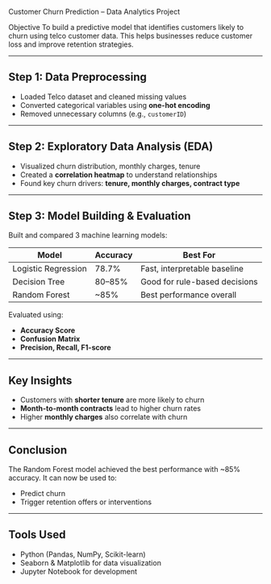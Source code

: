
Customer Churn Prediction – Data Analytics Project

 Objective
To build a predictive model that identifies customers likely to churn using telco customer data. This helps businesses reduce customer loss and improve retention strategies.

---

## Step 1: Data Preprocessing
- Loaded Telco dataset and cleaned missing values
- Converted categorical variables using **one-hot encoding**
- Removed unnecessary columns (e.g., `customerID`)

---

##  Step 2: Exploratory Data Analysis (EDA)
- Visualized churn distribution, monthly charges, tenure
- Created a **correlation heatmap** to understand relationships
- Found key churn drivers: **tenure, monthly charges, contract type**

---

##  Step 3: Model Building & Evaluation
Built and compared 3 machine learning models:

| Model                | Accuracy | Best For                        |
|----------------------|----------|---------------------------------|
| Logistic Regression  | 78.7%    | Fast, interpretable baseline    |
| Decision Tree        | 80–85%   | Good for rule-based decisions   |
| Random Forest        | ~85%     | Best performance overall        |

Evaluated using:
- **Accuracy Score**
- **Confusion Matrix**
- **Precision, Recall, F1-score**

---

##  Key Insights
- Customers with **shorter tenure** are more likely to churn
- **Month-to-month contracts** lead to higher churn rates
- Higher **monthly charges** also correlate with churn

---

##  Conclusion
The Random Forest model achieved the best performance with ~85% accuracy. It can now be used to:
- Predict churn
- Trigger retention offers or interventions

---

##  Tools Used
- Python (Pandas, NumPy, Scikit-learn)
- Seaborn & Matplotlib for data visualization
- Jupyter Notebook for development
